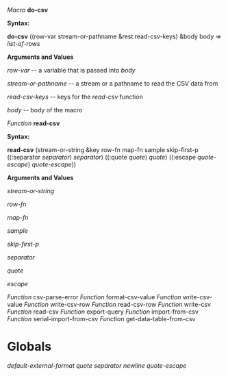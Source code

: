 
*Macro* **do-csv** 

**Syntax:**

**do-csv** ((row-var stream-or-pathname &rest read-csv-keys) &body body => *list-of-rows*


**Arguments and Values**

*row-var* -- a variable that is passed into _body_

*stream-or-pathname* -- a stream or a pathname to read the CSV data from

*read-csv-keys* -- keys for the _read-csv_ function

*body* -- body of the macro

*Function* **read-csv**

**Syntax:**

**read-csv** (stream-or-string
                 &key row-fn map-fn sample skip-first-p
                 ((:separator *separator*) *separator*)
                 ((:quote *quote*) *quote*)
                 ((:escape *quote-escape*) *quote-escape*))
				 
**Arguments and Values**

*stream-or-string*

*row-fn*

*map-fn*

*sample*

*skip-first-p*

*separator*

*quote*

*escape*



*Function* csv-parse-error
*Function* format-csv-value
*Function* write-csv-value
*Function* write-csv-row
*Function* read-csv-row
*Function* write-csv
*Function* read-csv
*Function* export-query
*Function* import-from-csv 
*Function* serial-import-from-csv
*Function* get-data-table-from-csv


# Globals 
*default-external-format*
*quote*
*separator* 
*newline* 
*quote-escape*
